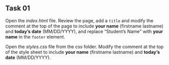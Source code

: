 ## Task 01
Open the *index.html* file. Review the page, add a `title` and modify the comment at the top of the page to include **your name** (firstname lastname) and **today’s date** (MM/DD/YYYY), and replace “Student’s Name” with **your name** in the `footer` element.

Open the *styles.css* file from the *css* folder. Modify the comment at the top of the style sheet to include **your name** (firstname lastname) and **today’s date** (MM/DD/YYYY). 